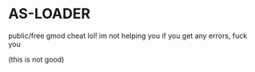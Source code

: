 # AS-LOADER
public/free gmod cheat lol!
im not helping you if you get any errors, fuck you

(this is not good)
